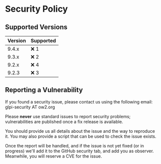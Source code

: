 # Security Policy

## Supported Versions

| Version | Supported          |
| ------- | ------------------ |
| 9.4.x   | :x:         1      |
| 9.3.x   | :x:           2    |
| 9.2.x   | :x:      4         |
| 9.2.3   | :x:         3      |

## Reporting a Vulnerability

If you found a security issue, please contact us using the following email:
glpi-security AT ow2.org

Please **never** use standard issues to report security problems;
vulnerabilities are published once a fix release is available.

You should provide us all details about the issue and the way to reproduce it.
You may also provide a script that can be used to check the issue exists.

Once the report will be handled, and if the issue is not yet fixed (or in progress)
we'll add it to the GitHub security tab, and add you as observer. Meanwhile,
you will reserve a CVE for the issue.
